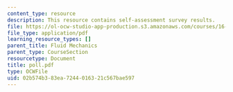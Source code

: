 ```yaml
---
content_type: resource
description: This resource contains self-assessment survey results.
file: https://ol-ocw-studio-app-production.s3.amazonaws.com/courses/16-01-unified-engineering-i-ii-iii-iv-fall-2005-spring-2006/02b574b383ea7244016321c567bae597_poll.pdf
file_type: application/pdf
learning_resource_types: []
parent_title: Fluid Mechanics
parent_type: CourseSection
resourcetype: Document
title: poll.pdf
type: OCWFile
uid: 02b574b3-83ea-7244-0163-21c567bae597
---
```

